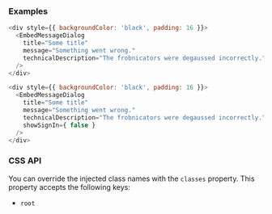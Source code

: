 ### Examples

```js
<div style={{ backgroundColor: 'black', padding: 16 }}>
  <EmbedMessageDialog
    title="Some title"
    message="Something went wrong."
    technicalDescription="The frobnicators were degaussed incorrectly."
  />
</div>
```

```js
<div style={{ backgroundColor: 'black', padding: 16 }}>
  <EmbedMessageDialog
    title="Some title"
    message="Something went wrong."
    technicalDescription="The frobnicators were degaussed incorrectly."
    showSignIn={ false }
  />
</div>
```

### CSS API

You can override the injected class names with the ``classes`` property. This
property accepts the following keys:

* ``root``
